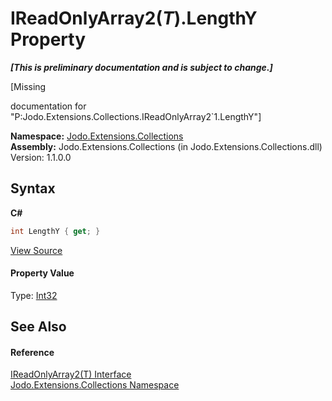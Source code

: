 # IReadOnlyArray2(*T*).LengthY Property 
 _**\[This is preliminary documentation and is subject to change.\]**_

\[Missing <summary> documentation for "P:Jodo.Extensions.Collections.IReadOnlyArray2`1.LengthY"\]

**Namespace:**&nbsp;<a href="N_Jodo_Extensions_Collections">Jodo.Extensions.Collections</a><br />**Assembly:**&nbsp;Jodo.Extensions.Collections (in Jodo.Extensions.Collections.dll) Version: 1.1.0.0

## Syntax

**C#**<br />
``` C#
int LengthY { get; }
```

<a href="https://github.com/JosephJShort/Jodo.Extensions/blob/main/src/Jodo.Extensions.Collections/IReadOnlyArray2.cs" rel="noopener noreferrer" title="View the source code">View Source</a><br />

#### Property Value
Type: <a href="https://docs.microsoft.com/dotnet/api/system.int32" target="_blank" rel="noopener noreferrer">Int32</a>

## See Also


#### Reference
<a href="T_Jodo_Extensions_Collections_IReadOnlyArray2_1">IReadOnlyArray2(T) Interface</a><br /><a href="N_Jodo_Extensions_Collections">Jodo.Extensions.Collections Namespace</a><br />